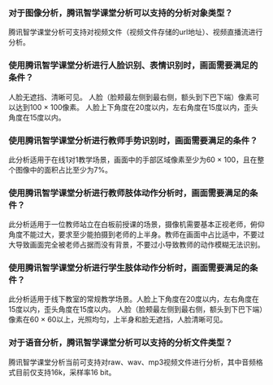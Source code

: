 ﻿### 对于图像分析，腾讯智学课堂分析可以支持的分析对象类型？
腾讯智学课堂分析可支持对视频文件（视频文件存储的url地址）、视频直播流进行分析。
### 使用腾讯智学课堂分析进行人脸识别、表情识别时，画面需要满足的条件？
人脸无遮挡、清晰可见。
人脸（脸颊最左侧到最右侧，额头到下巴下端）像素可以达到100 × 100像素。
人脸上下角度在20度以内，左右角度在15度以内，歪头角度在15度以内。
### 使用腾讯智学课堂分析进行教师手势识别时，画面需要满足的条件？
此分析适用于在线1对1教学场景，画面中的手部区域像素至少为60 × 100，且在整个图像中的面积占比至少为7%。
### 使用腾讯智学课堂分析进行教师肢体动作分析时，画面需要满足的条件？
此分析适用于一位教师站立在白板前授课的场景，摄像机需要基本正视老师，俯仰角度不能过大，要求至少能拍摄到老师的上半身。教师在画面中占比适中，不要过大导致画面完全被老师占据而没有背景，不要过小导致教师的动作模糊无法识别。
### 使用腾讯智学课堂分析进行学生肢体动作分析时，画面需要满足的条件？
此分析适用于线下教室的常规教学场景。人脸上下角度在20度以内，左右角度在15度以内，歪头角度在15度以内。
人脸（脸颊最左侧到最右侧，额头到下巴下端）像素在60 × 60以上，光照均匀，上半身和脸无遮挡，人脸清晰可见。
### 对于语音分析，腾讯智学课堂分析可以支持的分析文件类型？
腾讯智学课堂分析当前可支持对raw、wav、mp3视频文件进行分析，其中音频格式目前仅支持16k，采样率16 bit。